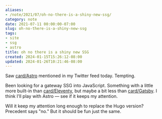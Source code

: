 ```yaml
---
aliases:
- /note/2021/07/oh-no-there-is-a-shiny-new-ssg/
category: note
date: 2021-07-11 00:00:00-07:00
slug: oh-no-there-is-a-shiny-new-ssg
tags:
- site
- ssg
- astro
title: oh no there is a shiny new SSG
created: 2024-01-15T15:26:12-08:00
updated: 2024-01-26T10:21:46-08:00
---
```


Saw [card/Astro](../../../card/Astro.md) mentioned in my Twitter feed today. Tempting.

Been looking for a gateway SSG into JavaScript. Something with a little more built-in than [card/Eleventy](../../../card/Eleventy.md), but maybe a bit less than [card/Gatsby](../../../card/Gatsby.md). I think I'll play with Astro — see if it keeps my attention.

Will it keep my attention long enough to replace the Hugo version? Precedent says "no." But it should be fun just the same.
